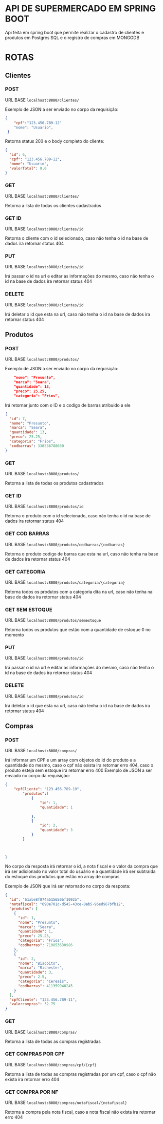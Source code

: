 
# API DE SUPERMERCADO EM SPRING BOOT

Api feita em spring boot que permite realizar o cadastro de clientes e produtos em Postgres SQL e o registro de compras em MONGODB

# ROTAS

## Clientes

### POST
URL BASE ```localhost:8080/clientes/```

Exemplo de JSON a ser enviado no corpo da requisição:
```JSON
{
    "cpf":"123.456.789-12"
    "nome": "Usuario",
 }

```

Retorna status 200 e o body completo do cliente:
```JSON
{
  "id": 6,
  "cpf": "123.456.789-12",
  "nome": "Usuario",
  "valorTotal": 0.0
}

```
### GET

URL BASE ```localhost:8080/clientes/```

Retorna a lista de todas os clientes cadastrados

### GET ID

URL BASE ```localhost:8080/clientes/id```

Retorna o cliente com o id selecionado, caso não tenha o id na base de dados ira retornar status 404

### PUT

URL BASE ```localhost:8080/clientes/id```

Irá passar o id na url e editar as informações do mesmo, caso não tenha o id na base de dados ira retornar status 404

### DELETE

URL BASE ```localhost:8080/clientes/id```

Irá deletar o id que esta na url, caso não tenha o id na base de dados ira retornar status 404


## Produtos

### POST

URL BASE ```localhost:8080/produtos/```

Exemplo de JSON a ser enviado no corpo da requisição:

```JSON
    "nome": "Presunto",
    "marca": "Seara",
    "quantidade": 13,
    "preco": 25.25,
    "categoria": "Frios",

```
Irá retornar junto com o ID e o codigo de barras atribuido a ele

```JSON
{
  "id": 7,
  "nome": "Presunto",
  "marca": "Seara",
  "quantidade": 13,
  "preco": 25.25,
  "categoria": "Frios",
  "codbarras": 338536788080
}
```

### GET

URL BASE ```localhost:8080/produtos/```

Retorna a lista de todas os produtos cadastrados

### GET ID

URL BASE ```localhost:8080/produtos/id```

Retorna o produto com o id selecionado, caso não tenha o id na base de dados ira retornar status 404

### GET COD BARRAS

URL BASE ```localhost:8080/produtos/codbarras/{codbarras}```

Retorna o produto codigo de barras que esta na url, caso não tenha na base de dados ira retornar status 404

### GET CATEGORIA

URL BASE ```localhost:8080/produtos/categoria/{categoria}```

Retorna todos os produtos com a categoria dita na url, caso não tenha na base de dados ira retornar status 404

### GET SEM ESTOQUE

URL BASE ```localhost:8080/produtos/semestoque```

Retorna todos os produtos que estão com a quantidade de estoque 0 no momento

### PUT

URL BASE ```localhost:8080/produtos/id```

Irá passar o id na url e editar as informações do mesmo, caso não tenha o id na base de dados ira retornar status 404

### DELETE

URL BASE ```localhost:8080/produtos/id```

Irá deletar o id que esta na url, caso não tenha o id na base de dados ira retornar status 404

## Compras

### POST

URL BASE ```localhost:8080/compras/```

Irá informar um CPF e um array com objetos do id do produto e a quantidade do mesmo, caso o cpf não exista ira retornar erro 404, caso o produto esteja sem estoque ira retornar erro 400
Exemplo de JSON a ser enviado no corpo da requisição:

```JSON
{
    "cpfCliente": "123.456.789-10",
		"produtos":[
			{
				"id": 1,
				"quantidade": 1
				
			},
			{
				"id": 2,
				"quantidade": 3
			}
		]
			
		

}
```
No corpo da resposta irá retornar o id, a nota fiscal e o valor da compra que irá ser adicionado no valor total do usuário e a quantidade irá ser subtraida do estoque dos produtos que estão no array de compras

Exemplo de JSON que irá ser retornado no corpo da resposta:
```JSON
{
  "id": "61abe8f074a515650bf1092b",
  "notafiscal": "690e701c-d545-43ce-8ab5-96ed967bfb12",
  "produtos": [
    {
      "id": 1,
      "nome": "Presunto",
      "marca": "Seara",
      "quantidade": 1,
      "preco": 25.25,
      "categoria": "Frios",
      "codbarras": 719853630986
    },
    {
      "id": 2,
      "nome": "Biscoito",
      "marca": "Richester",
      "quantidade": 3,
      "preco": 2.5,
      "categoria": "Cereais",
      "codbarras": 411359940245
    }
  ],
  "cpfCliente": "123.456.789-11",
  "valorcompras": 32.75
}
```
### GET

URL BASE ```localhost:8080/compras/```

Retorna a lista de todas as compras registradas

### GET COMPRAS POR CPF

URL BASE ```localhost:8080/compras/cpf/{cpf}```

Retorna a lista de todas as compras registradas por um cpf, caso o cpf não exista ira retornar erro 404

### GET COMPRA POR NF

URL BASE ```localhost:8080/compras/notafiscal/{notafiscal}```

Retorna a compra pela nota fiscal, caso a nota fiscal não exista ira retornar erro 404




